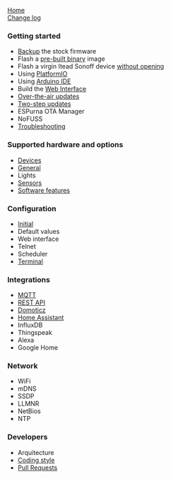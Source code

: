 [Home](Home)  
[Change log](https://github.com/xoseperez/espurna/blob/master/CHANGELOG.md)

### Getting started
* [Backup](Backup) the stock firmware
* Flash a [pre-built binary](Binaries) image
* Flash a virgin Itead Sonoff device [without opening](OTA-flashing-of-virgin-Itead-Sonoff-devices)
* Using [PlatformIO](PlatformIO)
* Using [Arduino IDE](ArduinoIDE)
* Build the [Web Interface](WebInterface)
* [Over-the-air updates](OTA)
* [Two-step updates](TwoStepUpdates)
* ESPurna OTA Manager
* NoFUSS
* [Troubleshooting](Troubleshooting)

### Supported hardware and options
* [Devices](Hardware)
* [General](General)
* Lights
* [Sensors](Sensors)
* [Software features](Software-features)

### Configuration
* [Initial](Configuration)
* Default values
* Web interface
* Telnet
* Scheduler
* [Terminal](Terminal)

### Integrations
* [MQTT](MQTT)
* [REST API](RESTAPI)
* [Domoticz](Domoticz)
* [Home Assistant](HomeAssistant)
* InfluxDB
* Thingspeak
* Alexa
* Google Home

### Network
* WiFi
* mDNS
* SSDP
* LLMNR
* NetBios
* NTP

### Developers
* Arquitecture
* [Coding style](CodingStyle)
* [Pull Requests](PullRequests)

